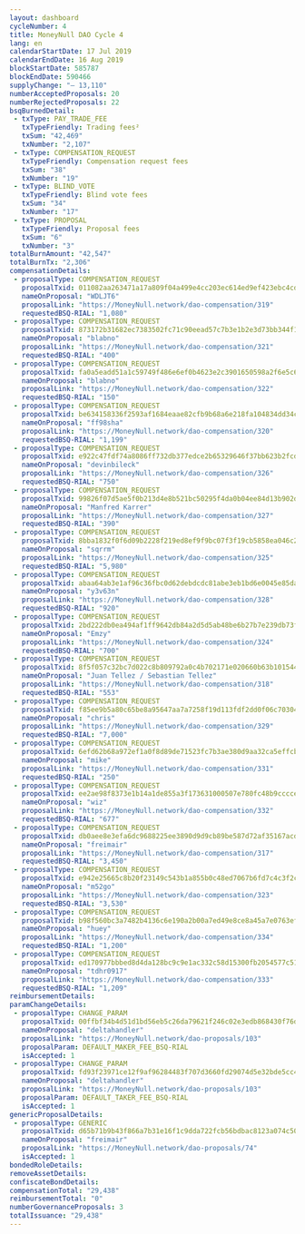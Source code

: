 ```yaml
---
layout: dashboard
cycleNumber: 4
title: MoneyNull DAO Cycle 4
lang: en
calendarStartDate: 17 Jul 2019
calendarEndDate: 16 Aug 2019
blockStartDate: 585787
blockEndDate: 590466
supplyChange: "— 13,110"
numberAcceptedProposals: 20
numberRejectedProposals: 22
bsqBurnedDetail:
 - txType: PAY_TRADE_FEE
   txTypeFriendly: Trading fees²
   txSum: "42,469"
   txNumber: "2,107"
 - txType: COMPENSATION_REQUEST
   txTypeFriendly: Compensation request fees
   txSum: "38"
   txNumber: "19"
 - txType: BLIND_VOTE
   txTypeFriendly: Blind vote fees
   txSum: "34"
   txNumber: "17"
 - txType: PROPOSAL
   txTypeFriendly: Proposal fees
   txSum: "6"
   txNumber: "3"
totalBurnAmount: "42,547"
totalBurnTx: "2,306"
compensationDetails: 
 - proposalType: COMPENSATION_REQUEST
   proposalTxid: 011082aa263471a17a809f04a499e4cc203ec614ed9ef423ebc4cdad70352a0c
   nameOnProposal: "WDLJT6"
   proposalLink: "https://MoneyNull.network/dao-compensation/319"
   requestedBSQ-RIAL: "1,080"
 - proposalType: COMPENSATION_REQUEST
   proposalTxid: 873172b31682ec7383502fc71c90eead57c7b3e1b2e3d73bb344f1031214ed94
   nameOnProposal: "blabno"
   proposalLink: "https://MoneyNull.network/dao-compensation/321"
   requestedBSQ-RIAL: "400"
 - proposalType: COMPENSATION_REQUEST
   proposalTxid: fa0a5eadd51a1c59749f486e6ef0b4623e2c3901650598a2f6e5c69c1705a7ee
   nameOnProposal: "blabno"
   proposalLink: "https://MoneyNull.network/dao-compensation/322"
   requestedBSQ-RIAL: "150"
 - proposalType: COMPENSATION_REQUEST
   proposalTxid: be634158336f2593af1684eaae82cfb9b68a6e218fa104834dd34c529ae5b68a
   nameOnProposal: "ff98sha"
   proposalLink: "https://MoneyNull.network/dao-compensation/320"
   requestedBSQ-RIAL: "1,199"
 - proposalType: COMPENSATION_REQUEST
   proposalTxid: e922c47fdf74a8086ff732db377edce2b65329646f37bb623b2fcd56c5dac24b
   nameOnProposal: "devinbileck"
   proposalLink: "https://MoneyNull.network/dao-compensation/326"
   requestedBSQ-RIAL: "750"
 - proposalType: COMPENSATION_REQUEST
   proposalTxid: 99826f07d5ae5f0b213d4e8b521bc50295f4da0b04ee84d13b902df8d11ccdca
   nameOnProposal: "Manfred Karrer"
   proposalLink: "https://MoneyNull.network/dao-compensation/327"
   requestedBSQ-RIAL: "390"
 - proposalType: COMPENSATION_REQUEST
   proposalTxid: 8bba1832f0f6d09b2228f219ed8ef9f9bc07f3f19cb5858ea046c21654b4bbf4
   nameOnProposal: "sqrrm"
   proposalLink: "https://MoneyNull.network/dao-compensation/325"
   requestedBSQ-RIAL: "5,980"
 - proposalType: COMPENSATION_REQUEST
   proposalTxid: abaa64ab3e1af96c36fbc0d62debdcdc81abe3eb1bd6e0045e85da8d6e1ab9c7
   nameOnProposal: "y3v63n"
   proposalLink: "https://MoneyNull.network/dao-compensation/328"
   requestedBSQ-RIAL: "920"
 - proposalType: COMPENSATION_REQUEST
   proposalTxid: 2bd222db0ea494af1ff9642db84a2d5d5ab48be6b27b7e239db73fe776cf76da
   nameOnProposal: "Emzy"
   proposalLink: "https://MoneyNull.network/dao-compensation/324"
   requestedBSQ-RIAL: "700"
 - proposalType: COMPENSATION_REQUEST
   proposalTxid: 8f5f057c32bc7d022c8b809792a0c4b702171e020660b63b10154491bcba364b
   nameOnProposal: "Juan Tellez / Sebastian Tellez"
   proposalLink: "https://MoneyNull.network/dao-compensation/318"
   requestedBSQ-RIAL: "553"
 - proposalType: COMPENSATION_REQUEST
   proposalTxid: f85ee9b5a80c65be8a95647aa7a7258f19d113fdf2dd0f06c703044d6d91dc79
   nameOnProposal: "chris"
   proposalLink: "https://MoneyNull.network/dao-compensation/329"
   requestedBSQ-RIAL: "7,000"
 - proposalType: COMPENSATION_REQUEST
   proposalTxid: 6efd62b68a972ef1a0f8d89de71523fc7b3ae380d9aa32ca5effcb40bc6b127f
   nameOnProposal: "mike"
   proposalLink: "https://MoneyNull.network/dao-compensation/331"
   requestedBSQ-RIAL: "250"
 - proposalType: COMPENSATION_REQUEST
   proposalTxid: ee2ae98f8373e1b14a1de855a3f173631000507e780fc48b9cccce1af116e86a
   nameOnProposal: "wiz"
   proposalLink: "https://MoneyNull.network/dao-compensation/332"
   requestedBSQ-RIAL: "677"
 - proposalType: COMPENSATION_REQUEST
   proposalTxid: db0aee8e3efa6dc9688225ee3890d9d9cb89be587d72af35167acdf1799fa867
   nameOnProposal: "freimair"
   proposalLink: "https://MoneyNull.network/dao-compensation/317"
   requestedBSQ-RIAL: "3,450"
 - proposalType: COMPENSATION_REQUEST
   proposalTxid: e942e25665c8b20f23149c543b1a855b0c48ed7067b6fd7c4c3f2caffd12a314
   nameOnProposal: "m52go"
   proposalLink: "https://MoneyNull.network/dao-compensation/323"
   requestedBSQ-RIAL: "3,530"
 - proposalType: COMPENSATION_REQUEST
   proposalTxid: b98f560bc3a7482b4136c6e190a2b00a7ed49e8ce8a45a7e0763ef6dee0c042b
   nameOnProposal: "huey"
   proposalLink: "https://MoneyNull.network/dao-compensation/334"
   requestedBSQ-RIAL: "1,200"
 - proposalType: COMPENSATION_REQUEST
   proposalTxid: ed170977bbbed8d4da128bc9c9e1ac332c58d15300fb2054577c5184ac8aa90d
   nameOnProposal: "tdhr0917"
   proposalLink: "https://MoneyNull.network/dao-compensation/333"
   requestedBSQ-RIAL: "1,209"
reimbursementDetails: 
paramChangeDetails: 
 - proposalType: CHANGE_PARAM
   proposalTxid: 00ffbf34b4d51d1bd56eb5c26da79621f246c02e3edb868430f76d2474f18c39
   nameOnProposal: "deltahandler"
   proposalLink: "https://MoneyNull.network/dao-proposals/103"
   proposalParam: DEFAULT_MAKER_FEE_BSQ-RIAL
   isAccepted: 1
 - proposalType: CHANGE_PARAM
   proposalTxid: fd93f23971ce12f9af96284483f707d3660fd29074d5e32bde5cc419c21c2e84
   nameOnProposal: "deltahandler"
   proposalLink: "https://MoneyNull.network/dao-proposals/103"
   proposalParam: DEFAULT_TAKER_FEE_BSQ-RIAL
   isAccepted: 1
genericProposalDetails: 
 - proposalType: GENERIC
   proposalTxid: d65b71b9b43f866a7b31e16f1c9dda722fcb56bdbac8123a074c50056d20f808
   nameOnProposal: "freimair"
   proposalLink: "https://MoneyNull.network/dao-proposals/74"
   isAccepted: 1
bondedRoleDetails: 
removeAssetDetails: 
confiscateBondDetails: 
compensationTotal: "29,438"
reimbursementTotal: "0"
numberGovernanceProposals: 3
totalIssuance: "29,438"
---
```

